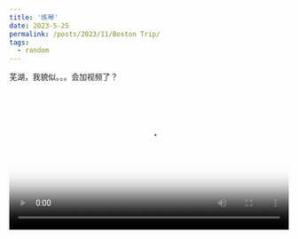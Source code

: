 ```yaml
---
title: '练琴'
date: 2023-5-25
permalink: /posts/2023/11/Boston Trip/
tags:
  - random
---
```


芜湖，我貌似。。。会加视频了？

<video controls preload="metadata" width="100%" poster="/assets/images/3.jpg">
  <source src="{{ '/assets/videos/list.mp4' | relative_url }}" type="video/mp4">
  oops莫得了
</video>